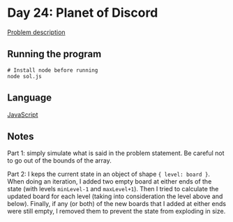 # Day 24: Planet of Discord

[Problem description](https://adventofcode.com/2019/day/24)

## Running the program
```
# Install node before running
node sol.js
```

## Language
[JavaScript](https://en.wikipedia.org/wiki/JavaScript)

## Notes
Part 1: simply simulate what is said in the problem statement. Be careful
not to go out of the bounds of the array.

Part 2: I keps the current state in an object of shape `{ level: board }`. When
doing an iteration, I added two empty board at either ends of the state (with
levels `minLevel-1` and `maxLevel+1`). Then I tried to calculate the updated
board for each level (taking into consideration the level above and below).
Finally, if any (or both) of the new boards that I added at either ends were
still empty, I removed them to prevent the state from exploding in size.

